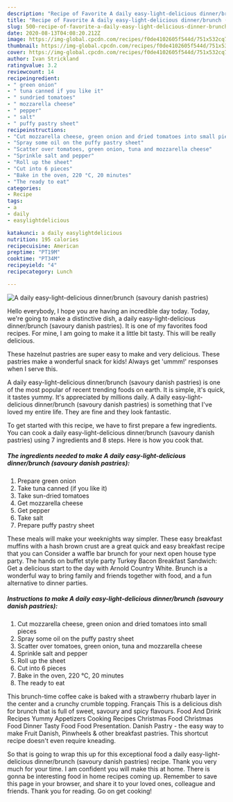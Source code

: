 ```yaml
---
description: "Recipe of Favorite A daily easy-light-delicious dinner/brunch (savoury danish pastries)"
title: "Recipe of Favorite A daily easy-light-delicious dinner/brunch (savoury danish pastries)"
slug: 500-recipe-of-favorite-a-daily-easy-light-delicious-dinner-brunch-savoury-danish-pastries
date: 2020-08-13T04:08:20.212Z
image: https://img-global.cpcdn.com/recipes/f0de4102605f544d/751x532cq70/a-daily-easy-light-delicious-dinnerbrunch-savoury-danish-pastries-recipe-main-photo.jpg
thumbnail: https://img-global.cpcdn.com/recipes/f0de4102605f544d/751x532cq70/a-daily-easy-light-delicious-dinnerbrunch-savoury-danish-pastries-recipe-main-photo.jpg
cover: https://img-global.cpcdn.com/recipes/f0de4102605f544d/751x532cq70/a-daily-easy-light-delicious-dinnerbrunch-savoury-danish-pastries-recipe-main-photo.jpg
author: Ivan Strickland
ratingvalue: 3.2
reviewcount: 14
recipeingredient:
- " green onion"
- " tuna canned if you like it"
- " sundried tomatoes"
- " mozzarella cheese"
- " pepper"
- " salt"
- " puffy pastry sheet"
recipeinstructions:
- "Cut mozzarella cheese, green onion and dried tomatoes into small pieces"
- "Spray some oil on the puffy pastry sheet"
- "Scatter over tomatoes, green onion, tuna and mozzarella cheese"
- "Sprinkle salt and pepper"
- "Roll up the sheet"
- "Cut into 6 pieces"
- "Bake in the oven, 220 °C, 20 minutes"
- "The ready to eat"
categories:
- Recipe
tags:
- a
- daily
- easylightdelicious

katakunci: a daily easylightdelicious 
nutrition: 195 calories
recipecuisine: American
preptime: "PT19M"
cooktime: "PT34M"
recipeyield: "4"
recipecategory: Lunch

---
```



![A daily easy-light-delicious dinner/brunch (savoury danish pastries)](https://img-global.cpcdn.com/recipes/f0de4102605f544d/751x532cq70/a-daily-easy-light-delicious-dinnerbrunch-savoury-danish-pastries-recipe-main-photo.jpg)

Hello everybody, I hope you are having an incredible day today. Today, we're going to make a distinctive dish, a daily easy-light-delicious dinner/brunch (savoury danish pastries). It is one of my favorites food recipes. For mine, I am going to make it a little bit tasty. This will be really delicious.

These hazelnut pastries are super easy to make and very delicious. These pastries make a wonderful snack for kids! Always get &#39;ummm!&#39; responses when I serve this.

A daily easy-light-delicious dinner/brunch (savoury danish pastries) is one of the most popular of recent trending foods on earth. It is simple, it's quick, it tastes yummy. It's appreciated by millions daily. A daily easy-light-delicious dinner/brunch (savoury danish pastries) is something that I've loved my entire life. They are fine and they look fantastic.


To get started with this recipe, we have to first prepare a few ingredients. You can cook a daily easy-light-delicious dinner/brunch (savoury danish pastries) using 7 ingredients and 8 steps. Here is how you cook that.

<!--inarticleads1-->

##### The ingredients needed to make A daily easy-light-delicious dinner/brunch (savoury danish pastries):

1. Prepare  green onion
1. Take  tuna canned (if you like it)
1. Take  sun-dried tomatoes
1. Get  mozzarella cheese
1. Get  pepper
1. Take  salt
1. Prepare  puffy pastry sheet


These meals will make your weeknights way simpler. These easy breakfast muffins with a hash brown crust are a great quick and easy breakfast recipe that you can Consider a waffle bar brunch for your next open house type party. The hands on buffet style party Turkey Bacon Breakfast Sandwich: Get a delicious start to the day with Arnold Country White. Brunch is a wonderful way to bring family and friends together with food, and a fun alternative to dinner parties. 

<!--inarticleads2-->

##### Instructions to make A daily easy-light-delicious dinner/brunch (savoury danish pastries):

1. Cut mozzarella cheese, green onion and dried tomatoes into small pieces
1. Spray some oil on the puffy pastry sheet
1. Scatter over tomatoes, green onion, tuna and mozzarella cheese
1. Sprinkle salt and pepper
1. Roll up the sheet
1. Cut into 6 pieces
1. Bake in the oven, 220 °C, 20 minutes
1. The ready to eat


This brunch-time coffee cake is baked with a strawberry rhubarb layer in the center and a crunchy crumble topping. Français This is a delicious dish for brunch that is full of sweet, savoury and spicy flavours. Food And Drink Recipes Yummy Appetizers Cooking Recipes Christmas Food Christmas Food Dinner Tasty Food Food Presentation. Danish Pastry - the easy way to make Fruit Danish, Pinwheels &amp; other breakfast pastries. This shortcut recipe doesn&#39;t even require kneading. 

So that is going to wrap this up for this exceptional food a daily easy-light-delicious dinner/brunch (savoury danish pastries) recipe. Thank you very much for your time. I am confident you will make this at home. There is gonna be interesting food in home recipes coming up. Remember to save this page in your browser, and share it to your loved ones, colleague and friends. Thank you for reading. Go on get cooking!
